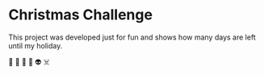# Christmas Challenge

This project was developed just for fun and shows how many days are left until my holiday.

🤖 🤡 👾 👻 👽 ☠️
